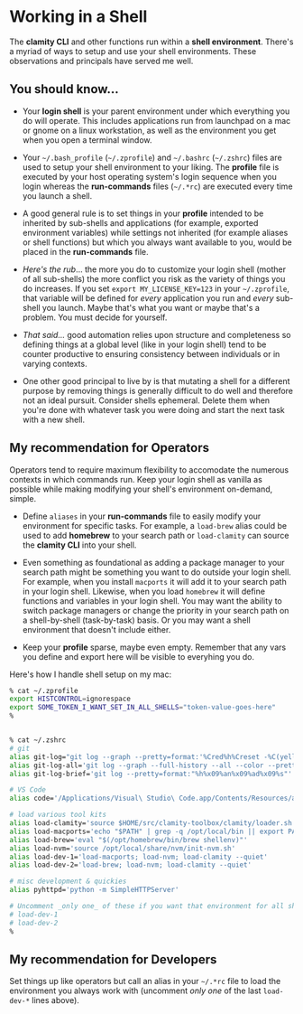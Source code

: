 # Working in a Shell

The **clamity CLI** and other functions run within a **shell environment**.
There's a myriad of ways to setup and use your shell environments. These
observations and principals have served me well.

## You should know...

- Your **login shell** is your parent environment under which everything you do
  will operate. This includes applications run from launchpad on a mac or gnome
  on a linux workstation, as well as the environment you get when you open a
  terminal window.

- Your `~/.bash_profile` (`~/.zprofile`) and `~/.bashrc` (`~/.zshrc`) files are
  used to setup your shell environment to your liking. The **profile** file is
  executed by your host operating system's login sequence when you login whereas
  the **run-commands** files (`~/.*rc`) are executed every time you launch a
  shell.

- A good general rule is to set things in your **profile** intended to be
  inherited by sub-shells and applications (for example, exported environment
  variables) while settings not inherited (for example aliases or shell
  functions) but which you always want available to you, would be placed in the
  **run-commands** file.

- _Here's the rub_... the more you do to customize your login shell (mother of
  all sub-shells) the more conflict you risk as the variety of things you do
  increases. If you set `export MY_LICENSE_KEY=123` in your `~/.zprofile`, that
  variable will be defined for _every_ application you run and _every_ sub-shell
  you launch. Maybe that's what you want or maybe that's a problem. You must
  decide for yourself.

- _That said..._ good automation relies upon structure and completeness so
  defining things at a global level (like in your login shell) tend to be
  counter productive to ensuring consistency between individuals or in varying
  contexts.

- One other good principal to live by is that mutating a shell for a different
  purpose by removing things is generally difficult to do well and therefore not
  an ideal pursuit. Consider shells ephemeral. Delete them when you're done with
  whatever task you were doing and start the next task with a new shell.

## My recommendation for Operators

Operators tend to require maximum flexibility to accomodate the numerous
contexts in which commands run. Keep your login shell as vanilla as possible
while making modifying your shell's environment on-demand, simple.

- Define `aliases` in your **run-commands** file to easily modify your
  environment for specific tasks. For example, a `load-brew` alias could be used
  to add **homebrew** to your search path or `load-clamity` can source the
  **clamity CLI** into your shell.

- Even something as foundational as adding a package manager to your search path
  might be something you want to do outside your login shell. For example, when
  you install `macports` it will add it to your search path in your login shell.
  Likewise, when you load `homebrew` it will define functions and variables in
  your login shell. You may want the ability to switch package managers or
  change the priority in your search path on a shell-by-shell (task-by-task)
  basis. Or you may want a shell environment that doesn't include either.

- Keep your **profile** sparse, maybe even empty. Remember that any vars you
  define and export here will be visible to everyhing you do.

Here's how I handle shell setup on my mac:

```sh
% cat ~/.zprofile
export HISTCONTROL=ignorespace
export SOME_TOKEN_I_WANT_SET_IN_ALL_SHELLS="token-value-goes-here"
%


% cat ~/.zshrc
# git
alias git-log="git log --graph --pretty=format:'%Cred%h%Creset -%C(yellow)%d%Creset %s %Cgreen(%cr) %C(bold blue)<%an>%Creset' --abbrev-commit"
alias git-log-all='git log --graph --full-history --all --color --pretty=format:"%x1b[31m%h%x09%x1b[32m%d%x1b[0m%x20%s"'
alias git-log-brief='git log --pretty=format:"%h%x09%an%x09%ad%x09%s"'

# VS Code
alias code='/Applications/Visual\ Studio\ Code.app/Contents/Resources/app/bin/code'

# load various tool kits
alias load-clamity='source $HOME/src/clamity-toolbox/clamity/loader.sh'
alias load-macports='echo "$PATH" | grep -q /opt/local/bin || export PATH="/opt/local/bin:/opt/local/sbin:$PATH"'
alias load-brew='eval "$(/opt/homebrew/bin/brew shellenv)"'
alias load-nvm='source /opt/local/share/nvm/init-nvm.sh'
alias load-dev-1='load-macports; load-nvm; load-clamity --quiet'
alias load-dev-2='load-brew; load-nvm; load-clamity --quiet'

# misc development & quickies
alias pyhttpd='python -m SimpleHTTPServer'

# Uncomment _only one_ of these if you want that environment for all shells.
# load-dev-1
# load-dev-2
%
```

## My recommendation for Developers

Set things up like operators but call an alias in your `~/.*rc` file to load the
environment you always work with (uncomment _only one_ of the last `load-dev-*`
lines above).
